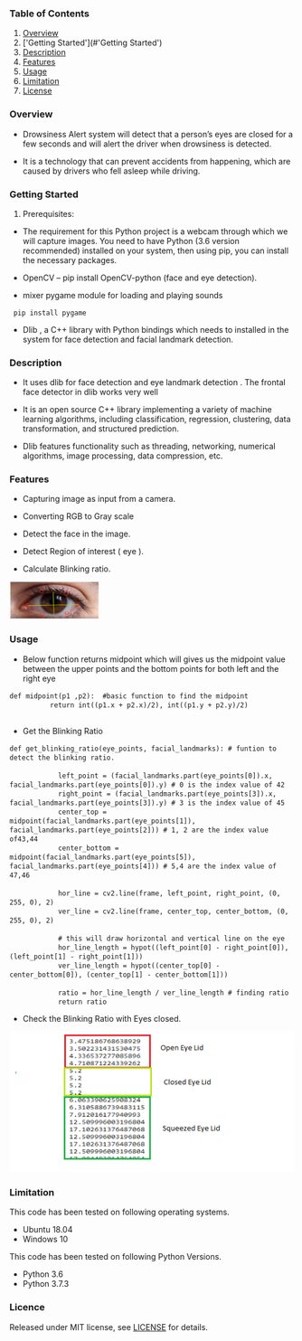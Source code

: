 ### Table of Contents

1. [Overview](#Overview)
2. ['Getting Started'](#'Getting Started')
3. [Description](#Description)
4. [Features](#Features)
5. [Usage](#Usage)
6. [Limitation](#Limitation)
7. [License](#License)

### Overview

* Drowsiness Alert system will detect that a person’s eyes are closed for a few seconds and will alert the driver when drowsiness is detected.

* It is a technology that can prevent accidents from happening, which are caused by drivers who fell asleep while driving.

### Getting Started

1. Prerequisites:

* The requirement for this Python project is a webcam through which we will capture images. You need to have Python (3.6 version    recommended) installed on your system, then using pip, you can install the necessary packages.

* OpenCV – pip install OpenCV-python (face and eye detection).

* mixer pygame module for loading and playing sounds
 ```
  pip install pygame
 ```

* Dlib , a C++ library with Python bindings which needs to installed in the system for face detection and facial landmark detection.

### Description 

* It uses dlib for face detection and eye landmark detection . The frontal face detector in dlib works very well

* It is an open source C++ library implementing a variety of machine learning algorithms, including classification, regression, clustering, data transformation, and structured prediction.

* Dlib features functionality such as threading, networking, numerical algorithms, image processing, data compression, etc.


### Features

* Capturing image as input from a camera.

* Converting RGB to Gray scale

* Detect the face in the image.

* Detect Region of interest ( eye ).

* Calculate Blinking ratio.

![Eye](https://github.com/himani-de/driver_drowsiness_alert/blob/master/images/eye.png)


### Usage

* Below function returns midpoint which will gives us the midpoint value between the upper points and the bottom points for both left and the right eye

```
def midpoint(p1 ,p2):  #basic function to find the midpoint
          return int((p1.x + p2.x)/2), int((p1.y + p2.y)/2)
    
```

* Get the Blinking Ratio 

```
def get_blinking_ratio(eye_points, facial_landmarks): # funtion to detect the blinking ratio.
    
            left_point = (facial_landmarks.part(eye_points[0]).x, facial_landmarks.part(eye_points[0]).y) # 0 is the index value of 42
            right_point = (facial_landmarks.part(eye_points[3]).x, facial_landmarks.part(eye_points[3]).y) # 3 is the index value of 45
            center_top = midpoint(facial_landmarks.part(eye_points[1]), facial_landmarks.part(eye_points[2])) # 1, 2 are the index value of43,44
            center_bottom = midpoint(facial_landmarks.part(eye_points[5]), facial_landmarks.part(eye_points[4])) # 5,4 are the index value of 47,46
            
            hor_line = cv2.line(frame, left_point, right_point, (0, 255, 0), 2)
            ver_line = cv2.line(frame, center_top, center_bottom, (0, 255, 0), 2)
                
            # this will draw horizontal and vertical line on the eye    
            hor_line_length = hypot((left_point[0] - right_point[0]), (left_point[1] - right_point[1]))
            ver_line_length = hypot((center_top[0] - center_bottom[0]), (center_top[1] - center_bottom[1]))          
            
            ratio = hor_line_length / ver_line_length # finding ratio
            return ratio
```


* Check the Blinking Ratio with Eyes closed.


![Eye_Ratio](https://github.com/himani-de/driver_drowsiness_alert/blob/master/images/Eye_Ratio.png)


### Limitation 

This code has been tested on following operating systems.
 * Ubuntu 18.04
 * Windows 10
 
This code has been tested on following Python Versions. 
* Python 3.6
* Python 3.7.3

### Licence

Released under MIT license, see [LICENSE](LICENSE.md) for details.


